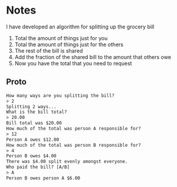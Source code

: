 # Notes

I have developed an algorithm for splitting up the grocery bill

1. Total the amount of things just for you
2. Total the amount of things just for the others
3. The rest of the bill is shared
4. Add the fraction of the shared bill to the amount that others owe
5. Now you have the total that you need to request

## Proto

```txt
How many ways are you splitting the bill?
> 2
Splitting 2 ways...
What is the bill total?
> 20.00
Bill total was $20.00
How much of the total was person A responsible for?
> 12
Person A owes $12.00
How much of the total was person B responsible for?
> 4
Person B owes $4.00
There was $4.00 split evenly amongst everyone.
Who paid the bill? [A/B]
> A
Person B owes person A $6.00
```
